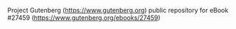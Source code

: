 Project Gutenberg (https://www.gutenberg.org) public repository for eBook #27459 (https://www.gutenberg.org/ebooks/27459)
